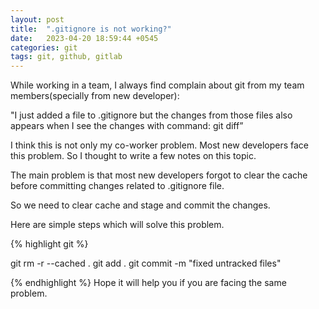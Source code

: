 ```yaml
---
layout: post
title:  ".gitignore is not working?"
date:   2023-04-20 18:59:44 +0545
categories: git
tags: git, github, gitlab
---
```


While working in a team, I always find complain about git from my team members(specially from new developer):

"I just added a file to .gitignore but the changes from those files also appears when I see the changes with command: git diff”

I think this is not only my co-worker problem. Most new developers face this problem. So I thought to write a few notes on this topic.

The main problem is that most new developers forgot to clear the cache before committing changes related to .gitignore file.

So we need to clear cache and stage and commit the changes.

Here are simple steps which will solve this problem.

{% highlight git %}

git rm -r --cached .
git add .
git commit -m "fixed untracked files"

{% endhighlight %}
Hope it will help you if you are facing the same problem.